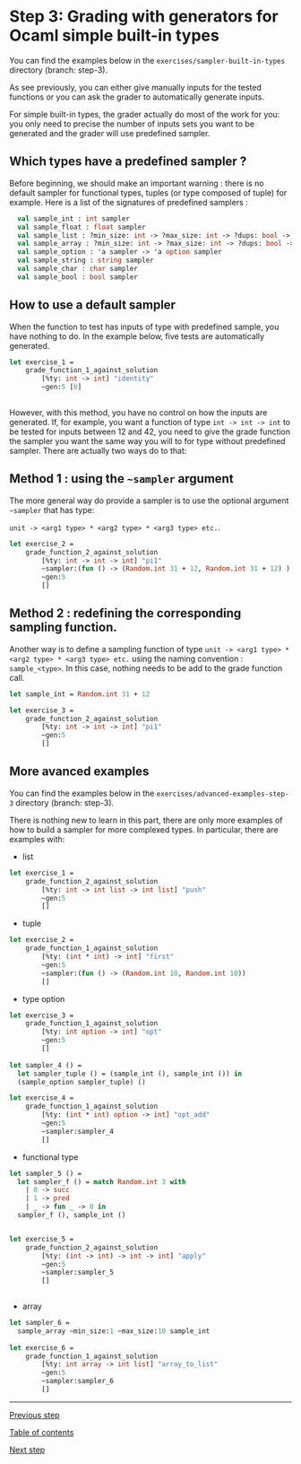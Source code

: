 # Step 3: Grading with generators for Ocaml simple built-in types
 You can find the examples below in the
	`exercises/sampler-built-in-types` directory (branch: step-3).
	
As see previously, you can either give manually inputs for the tested
functions or you can ask the grader to automatically generate inputs.

For simple built-in types, the grader actually do most of the work for
you: you only need to precise the number of inputs sets you want to be
generated and the grader will use predefined sampler.

## Which types have a predefined sampler ?

Before beginning, we should make an important warning : there is no
default sampler for functional types, tuples (or type composed of
tuple) for example. Here is a list of the signatures of predefined
samplers :

```ocaml
  val sample_int : int sampler
  val sample_float : float sampler
  val sample_list : ?min_size: int -> ?max_size: int -> ?dups: bool -> ?sorted: bool -> 'a sampler -> 'a list sampler
  val sample_array : ?min_size: int -> ?max_size: int -> ?dups: bool -> ?sorted: bool -> 'a sampler -> 'a array sampler
  val sample_option : 'a sampler -> 'a option sampler
  val sample_string : string sampler
  val sample_char : char sampler
  val sample_bool : bool sampler
```

## How to use a default sampler
When the function to test has inputs of type with predefined sample,
you have nothing to do. In the example below, five tests are
automatically generated.

```ocaml
let exercise_1 =
	grade_function_1_against_solution
		[%ty: int -> int] "identity"
		~gen:5 [0]
          
```

However, with this method, you have no control on how the inputs are
generated. If, for example, you want a function of type `int -> int ->
int` to be tested for inputs between 12 and 42, you need to give the
grade function the sampler you want the same way you will to for type 
without predefined sampler. There are actually two ways do to that: 


## Method 1 : using the `~sampler` argument
The more general way do provide a sampler is to use the optional
argument `~sampler` that has type: 

`unit -> <arg1 type> * <arg2 type> * <arg3 type> etc.`.


```ocaml
let exercise_2 =
	grade_function_2_against_solution
		[%ty: int -> int -> int] "pi1"
		~sampler:(fun () -> (Random.int 31 + 12, Random.int 31 + 12) )
		~gen:5
		[]
```

## Method 2 : redefining the corresponding sampling function.
Another way is to define a sampling function of type `unit -> <arg1
type> * <arg2 type> * <arg3 type> etc.` using the naming convention :
`sample_<type>`. In this case, nothing needs to be add to the grade
function call.

```ocaml
let sample_int = Random.int 31 + 12

let exercise_3 =
	grade_function_2_against_solution
		[%ty: int -> int -> int] "pi1"
		~gen:5
		[]
```

## More avanced examples
 You can find the examples below in the
	`exercises/advanced-examples-step-3` directory (branch: step-3).

There is nothing new to learn in this part, there are only more
examples of how to build a sampler for more complexed types. In
particular, there are examples with:

* list 
```ocaml
let exercise_1 =
	grade_function_2_against_solution
		[%ty: int -> int list -> int list] "push"
		~gen:5
		[]
```
* tuple
```ocaml
let exercise_2 =
	grade_function_1_against_solution
		[%ty: (int * int) -> int] "first"
		~gen:5
		~sampler:(fun () -> (Random.int 10, Random.int 10))
		[]
```

* type option
```ocaml
let exercise_3 =
	grade_function_1_against_solution
		[%ty: int option -> int] "opt"
		~gen:5
		[]
	
let sampler_4 () =
  let sampler_tuple () = (sample_int (), sample_int ()) in
  (sample_option sampler_tuple) ()

let exercise_4 =
	grade_function_1_against_solution
		[%ty: (int * int) option -> int] "opt_add"
		~gen:5
		~sampler:sampler_4
		[]
```

* functional type

```ocaml
let sampler_5 () =
  let sampler_f () = match Random.int 3 with
    | 0 -> succ
    | 1 -> pred
    | _ -> fun _ -> 0 in
  sampler_f (), sample_int ()


let exercise_5 =
	grade_function_2_against_solution
		[%ty: (int -> int) -> int -> int] "apply"
		~gen:5
		~sampler:sampler_5
		[]
  
```

* array

```ocaml
let sampler_6 =
  sample_array ~min_size:1 ~max_size:10 sample_int
  
let exercise_6 =
	grade_function_1_against_solution
		[%ty: int array -> int list] "array_to_list"
		~gen:5
		~sampler:sampler_6
		[]
```




---
[Previous step](https://github.com/ocaml-sf/learn-ocaml/blob/master/docs/tutorials/step-2.md)

[Table of contents](https://github.com/ocaml-sf/learn-ocaml/blob/master/docs/howto-write-exercises.md)

[Next step](https://github.com/ocaml-sf/learn-ocaml/blob/master/docs/tutorials/step-4.md)
